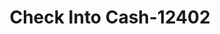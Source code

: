---
f_zip-code: 37076
f_state-code: TN
title: Check Into Cash-12402
f_phone: 615-883-7550
f_city-only: Hermitage
f_address: 4696 Lebanon Pike Hermitage
f_location-unique-id: '12402'
slug: check-into-cash-12402
updated-on: '2024-05-30T13:46:58.046Z'
created-on: '2024-05-30T13:36:59.803Z'
published-on: '2024-05-30T13:54:32.469Z'
f_city-state: cms/city/hermitage-tn.md
f_company: cms/company/check-into-cash.md
f_state: cms/state/tennessee.md
layout: '[payday-loan].html'
tags: payday-loan
---